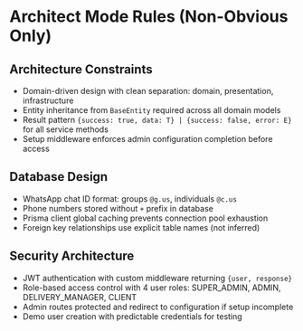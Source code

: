# Architect Mode Rules (Non-Obvious Only)

## Architecture Constraints

- Domain-driven design with clean separation: domain, presentation, infrastructure
- Entity inheritance from `BaseEntity` required across all domain models
- Result pattern `{success: true, data: T} | {success: false, error: E}` for all service methods
- Setup middleware enforces admin configuration completion before access

## Database Design

- WhatsApp chat ID format: groups `@g.us`, individuals `@c.us`
- Phone numbers stored without `+` prefix in database
- Prisma client global caching prevents connection pool exhaustion
- Foreign key relationships use explicit table names (not inferred)

## Security Architecture

- JWT authentication with custom middleware returning `{user, response}`
- Role-based access control with 4 user roles: SUPER_ADMIN, ADMIN, DELIVERY_MANAGER, CLIENT
- Admin routes protected and redirect to configuration if setup incomplete
- Demo user creation with predictable credentials for testing
